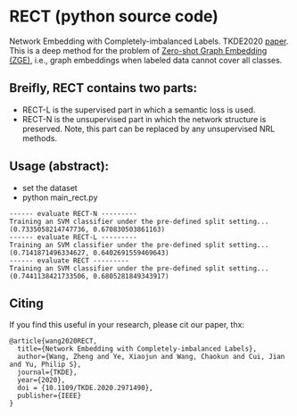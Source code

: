 # RECT (python source code)
Network Embedding with Completely-imbalanced Labels. TKDE2020 [paper](https://zhengwang100.github.io/pdf/TKDE20_wzheng.pdf).
This is a deep method for the problem of [Zero-shot Graph Embedding (ZGE)](https://zhengwang100.github.io/project/zero_shot_graph_embedding.html), i.e., graph embeddings when labeled data cannot cover all classes. 

Breifly, RECT contains two parts:
---
- RECT-L is the supervised part in which a semantic loss is used. 
- RECT-N is the unsupervised part in which the network structure is preserved. Note, this part can be replaced by any unsupervised NRL methods.


Usage (abstract):
---
- set the dataset 
- python main_rect.py

```
------ evaluate RECT-N ---------
Training an SVM classifier under the pre-defined split setting...
(0.7335058214747736, 0.670830503861163)
------ evaluate RECT-L ---------
Training an SVM classifier under the pre-defined split setting...
(0.7141871496334627, 0.6402691559469643)
------ evaluate RECT ---------
Training an SVM classifier under the pre-defined split setting...
(0.7441138421733506, 0.6805281849343917)
```


Citing
---
If you find this useful in your research, please cit our paper, thx:
```
@article{wang2020RECT,
  title={Network Embedding with Completely-imbalanced Labels},
  author={Wang, Zheng and Ye, Xiaojun and Wang, Chaokun and Cui, Jian and Yu, Philip S},
  journal={TKDE},
  year={2020},
  doi = {10.1109/TKDE.2020.2971490},
  publisher={IEEE}
}
```
